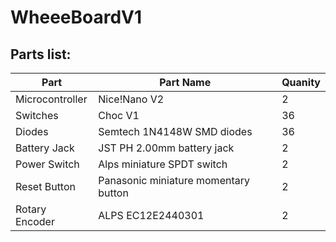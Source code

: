 # WheeeBoardV1

## Parts list: 
| Part | Part Name | Quanity |
|-----| ------ | ----- |
| Microcontroller | Nice!Nano V2 | 2 |
| Switches | Choc V1 | 36 |
| Diodes | Semtech 1N4148W SMD diodes | 36 |
| Battery Jack | JST PH 2.00mm battery jack | 2 |
| Power Switch | Alps miniature SPDT switch | 2 |
| Reset Button | Panasonic miniature momentary button | 2 |
| Rotary Encoder | ALPS EC12E2440301 | 2 |
